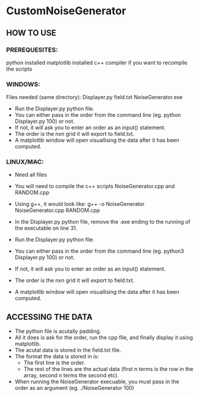 # CustomNoiseGenerator

## HOW TO USE

### PREREQUESITES:
  python installed
    matplotlib installed
  c++ compiler if you want to recompile the scripts

### WINDOWS:
  Files needed (same directory):
    Displayer.py
    field.txt
    NoiseGenerator.exe

  - Run the Displayer.py python file.
  - You can either pass in the order from the command line (eg. python Displayer.py 100) or not.
  - If not, it will ask you to enter an order as an input() statement.
  - The order is the nxn grid it will export to field.txt.
  - A matplotlib window will open visuallising the data after it has been computed.

### LINUX/MAC:
  - Need all files
 
  - You will need to compile the c++ scripts NoiseGenerator.cpp and RANDOM.cpp
 
  - Using g++, it would look like:
      g++ -o NoiseGenerator NoiseGenerator.cpp RANDOM.cpp
 
  - In the Displayer.py python file, remove the .exe ending to the running of the executable on line 31.
  - Run the Displayer.py python file.
  - You can either pass in the order from the command line (eg. python3 Displayer.py 100) or not.
  - If not, it will ask you to enter an order as an input() statement.
  - The order is the nxn grid it will export to field.txt.
  - A matplotlib window will open visuallising the data after it has been computed.
 
 
 
## ACCESSING THE DATA
  - The python file is acutally padding.
  - All it does is ask for the order, run the cpp file, and finally display it using matplotlib.
  - The acutal data is stored in the field.txt file.
  - The format the data is stored in is:
    - The first line is the order.
    - The rest of the lines are the actual data (first n terms is the row in the array, second n terms the second etc).
  - When running the NoiseGenerator execuable, you must pass in the order as an argument (eg. ./NoiseGenerator 100)



